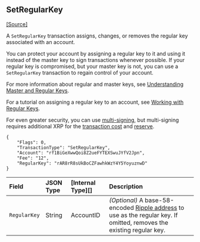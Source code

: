 ## SetRegularKey

[[Source]<br>](https://github.com/ripple/rippled/blob/4239880acb5e559446d2067f00dabb31cf102a23/src/ripple/app/transactors/SetRegularKey.cpp "Source")

A `SetRegularKey` transaction assigns, changes, or removes the regular key associated with an account.

You can protect your account by assigning a regular key to it and using it instead of the master key to sign transactions whenever possible. If your regular key is compromised, but your master key is not, you can use a `SetRegularKey` transaction to regain control of your account.

For more information about regular and master keys, see [Understanding Master and Regular Keys](concept-keys.html).

For a tutorial on assigning a regular key to an account, see [Working with Regular Keys](tutorial-regular-keys.html).

For even greater security, you can use [multi-signing](#multi-signing), but multi-signing requires additional XRP for the [transaction cost](concept-transaction-cost.html) and [reserve](concept-reserves.html).

```
{
    "Flags": 0,
    "TransactionType": "SetRegularKey",
    "Account": "rf1BiGeXwwQoi8Z2ueFYTEXSwuJYfV2Jpn",
    "Fee": "12",
    "RegularKey": "rAR8rR8sUkBoCZFawhkWzY4Y5YoyuznwD"
}
```

| Field        | JSON Type | [Internal Type][] | Description                   |
|:-------------|:----------|:------------------|:------------------------------|
| `RegularKey` | String    | AccountID         | _(Optional)_ A base-58-encoded [Ripple address](reference-rippled.html#addresses) to use as the regular key. If omitted, removes the existing regular key. |

